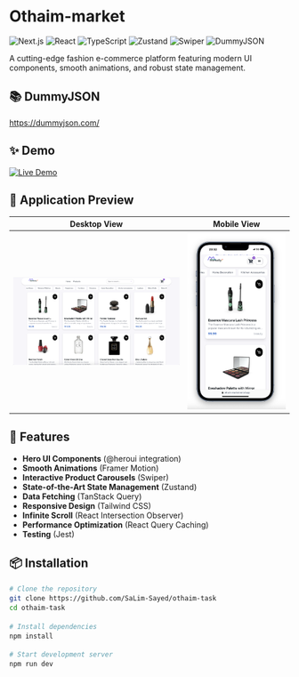 #  Othaim-market 

![Next.js](https://img.shields.io/badge/Next.js-15.2.3-black)
![React](https://img.shields.io/badge/React-19.0.0-blue)
![TypeScript](https://img.shields.io/badge/TypeScript-5.0-blue)
![Zustand](https://img.shields.io/badge/Zustand-5.0.1-lightgrey)
![Swiper](https://img.shields.io/badge/Swiper-11.2.6-yellowgreen)
![DummyJSON](https://img.shields.io/badge/DummyJSON-11.2.6-yellowgreen)

A cutting-edge fashion e-commerce platform featuring modern UI components, smooth animations, and robust state management.

 
## 📚 DummyJSON

https://dummyjson.com/

## ✨ Demo

[![Live Demo](https://img.shields.io/badge/Live_Demo-Access_Now-FF6B6B)](https://othaim-market.vercel.app/)

 
## 📸 Application Preview

| Desktop View | Mobile View |
|--------------|-------------|
| ![Desktop Screenshot](./public/images/large-image.png) | ![Mobile Screenshot](./public/images/small-image.png) |
## 🚀 Features

- **Hero UI Components** (@heroui integration)
- **Smooth Animations** (Framer Motion)
- **Interactive Product Carousels** (Swiper)
 - **State-of-the-Art State Management** (Zustand)
- **Data Fetching** (TanStack Query)
- **Responsive Design** (Tailwind CSS)
- **Infinite Scroll** (React Intersection Observer)
- **Performance Optimization** (React Query Caching)
- **Testing** (Jest)

## 📦 Installation

```bash
# Clone the repository
git clone https://github.com/SaLim-Sayed/othaim-task
cd othaim-task

# Install dependencies
npm install

# Start development server
npm run dev